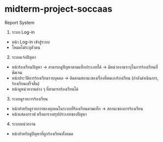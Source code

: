 # midterm-project-soccaas

Report System

1. ระบบ Log-in 
- หน้า Log-in เข้าสู่ระบบ
- โหมดไม่ระบุตัวตน 

2. ระบบแจ้งปัญหา
- หน้าร้องเรียนปัญหา
    -> สามารถดูปัญหาตามแท็กประเภทได้
    -> มีหน่วยงานระบุในการร้องเรียนที่ชัดเจน 
- หน้าประวัติการร้องเรียนรายบุคคล
    -> ติดตามสถานะของเรื่องที่ตนเองร้องเรียน (กำลังดำเนินการ, ร้องเรียนเสร็จสิ้น)
- หน้าดูหน่วยงานต่าง ๆ ที่สามารถร้องเรียนได้

3. ระบบดูรายการร้องเรียน 
- หน้าสำหรับดูรายการของทุกคนในระบบที่ร้องเรียนตามแท็ก
    -> สถานะของการร้องเรียน
- หน้าแสดงกราฟ หรือตารางสรุปประเภทของปัญหา

4. ระบบหน่วยงาน 
- หน้าสำหรับดูปัญหาที่ถูกร้องเรียนทั้งหมด 

